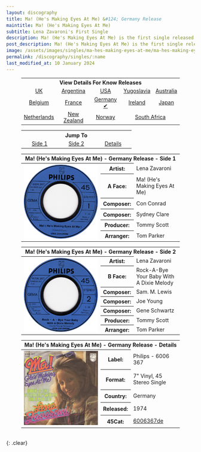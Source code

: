 ```yaml
---
layout: discography
title: Ma! (He's Making Eyes At Me) &#124; Germany Release
maintitle: Ma! (He's Making Eyes At Me)
subtitle: Lena Zavaroni's First Single
description: Ma! (He's Making Eyes At Me) is the first single released by Lena Zavaroni.
post_description: Ma! (He's Making Eyes At Me) is the first single released by Lena Zavaroni.
image: /assets/images/singles/ma-hes-making-eyes-at-me/ma-hes-making-eyes-at-me-germany.jpg
permalink: /discography/singles/:name
last_modified_at: 10 January 2024
---
```


<figure class="fig3">
<table style="text-align:center;">
<tr><th colspan="5">View Details For Know Releases</th></tr>
<tr><td><a href="/discography/singles/1974-01-25-ma-hes-making-eyes-at-me-uk">UK</a></td><td><a href="/discography/singles/1974-03-11-ma-hes-making-eyes-at-me-argentina">Argentina</a></td><td><a href="/discography/singles/1974-03-ma-hes-making-eyes-at-me-usa">USA</a></td><td><a href="/discography/singles/1974-03-ma-hes-making-eyes-at-me-yugoslavia">Yugoslavia</a><td><a href="/discography/singles/1974-ma-hes-making-eyes-at-me-australia">Australia</a></td></td></tr>

<tr><td><a href="/discography/singles/1974-ma-hes-making-eyes-at-me-belgium">Belgium</a></td><td><a href="/discography/singles/1974-ma-hes-making-eyes-at-me-france">France</a></td><td><a href="/discography/singles/1974-ma-hes-making-eyes-at-me-germany">Germany &#x2714;</a></td><td><a href="/discography/singles/1974-ma-hes-making-eyes-at-me-ireland">Ireland</a></td><td><a href="/discography/singles/1974-ma-hes-making-eyes-at-me-japan">Japan</a></td></tr>

<tr><td><a href="/discography/singles/1974-ma-hes-making-eyes-at-me-netherlands">Netherlands</a></td><td><a href="/discography/singles/1974-ma-hes-making-eyes-at-me-new-zealand">New Zealand</a></td><td><a href="/discography/singles/1974-ma-hes-making-eyes-at-me-norway">Norway</a></td><td colspan="2"><a href="/discography/singles/1974-ma-hes-making-eyes-at-me-south-africa">South Africa</a></td></tr>
</table>
</figure>

<figure class="fig3">
<table style="text-align:center;">
<tr><th colspan="3">Jump To</th></tr>
<tr><td style="width:20%;"><a href="#infobox1">Side 1</a></td><td style="width:20%;"><a href="#infobox2">Side 2</a></td><td style="width:20%;"><a href="#infobox3">Details</a></td></tr>
</table>
</figure>

<figure class="fig3">
<table>
<tr id="infobox1"><th colspan="3">Ma! (He's Making Eyes At Me) - Germany Release - Side 1</th></tr>
<tr>
<th style="width:50%; vertical-align:top;" rowspan="7" class="top"><a href="/assets/images/singles/ma-hes-making-eyes-at-me/ma-hes-making-eyes-at-me-germany-side-1.jpg"><img src="/assets/images/singles/ma-hes-making-eyes-at-me/ma-hes-making-eyes-at-me-germany-side-1.jpg" class="full-width zoom-in" /></a></th>
</tr>
<tr><th style="width:15%;">Artist:</th><td>Lena Zavaroni</td></tr>
<tr><th>A Face:</th><td>Ma! (He's Making Eyes At Me)</td></tr>
<tr><th>Composer:</th><td>Con Conrad</td></tr>
<tr><th>Composer:</th><td>Sydney Clare</td></tr>
<tr><th>Producer:</th><td>Tommy Scott</td></tr>
<tr><th>Arranger:</th><td>Tom Parker</td></tr>
</table>
</figure>

<figure class="fig3">
<table>
<tr id="infobox2"><th colspan="3">Ma! (He's Making Eyes At Me) - Germany Release - Side 2</th></tr>
<tr>
<th style="width:50%; vertical-align:top;" rowspan="8" class="top"><a href="/assets/images/singles/ma-hes-making-eyes-at-me/ma-hes-making-eyes-at-me-germany-side-2.jpg"><img src="/assets/images/singles/ma-hes-making-eyes-at-me/ma-hes-making-eyes-at-me-germany-side-2.jpg" class="full-width zoom-in" /></a></th>
</tr>
<tr><th style="width:15%;">Artist:</th><td>Lena Zavaroni</td></tr>
<tr><th>B Face:</th><td>Rock-A-Bye Your Baby With A Dixie Melody</td></tr>
<tr><th>Composer:</th><td>Sam. M. Lewis</td></tr>
<tr><th>Composer:</th><td>Joe Young</td></tr>
<tr><th>Composer:</th><td>Gene Schwartz</td></tr>
<tr><th>Producer:</th><td>Tommy Scott</td></tr>
<tr><th>Arranger:</th><td>Tom Parker</td></tr>
</table>
</figure>

<figure class="fig3">
<table>
<tr id="infobox3"><th colspan="3">Ma! (He's Making Eyes At Me) - Germany Release - Details</th></tr>
<tr>
<th style="width:50%; vertical-align:top;" rowspan="6" class="top"><a href="/assets/images/singles/ma-hes-making-eyes-at-me/ma-hes-making-eyes-at-me-germany-fc.jpg"><img src="/assets/images/singles/ma-hes-making-eyes-at-me/ma-hes-making-eyes-at-me-germany-fc.jpg" class="full-width" alt="Germany front of sleeve for the single Ma! (He's Making Eyes At Me) Philips - 6006 367" /></a></th>
</tr>
<tr><th style="width:15%;">Label:</th><td>Philips - 6006 367</td></tr>
<tr><th>Format:</th><td>7" Vinyl, 45 Stereo Single</td></tr>
<tr><th>Country:</th><td>Germany</td></tr>
<tr><th>Released:</th><td>1974</td></tr>
<tr><th>45Cat:</th><td><a class="external-link" href="https://www.45cat.com/record/6006367de">6006367de</a></td></tr>
</table>
</figure>

<br />{: .clear}

